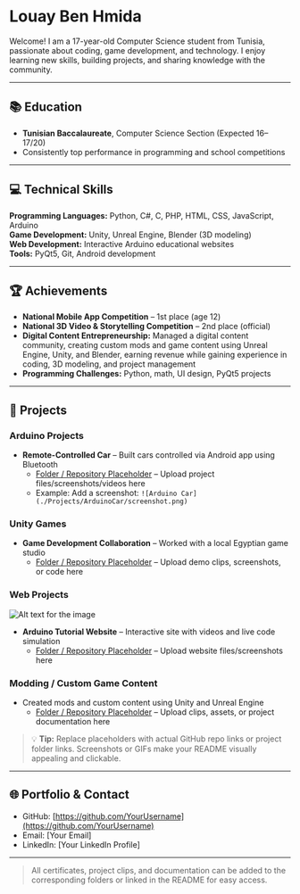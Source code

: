 # Louay Ben Hmida

Welcome! I am a 17-year-old Computer Science student from Tunisia, passionate about coding, game development, and technology. I enjoy learning new skills, building projects, and sharing knowledge with the community.

---

## 📚 Education
- **Tunisian Baccalaureate**, Computer Science Section (Expected 16–17/20)
- Consistently top performance in programming and school competitions

---

## 💻 Technical Skills

**Programming Languages:** Python, C#, C, PHP, HTML, CSS, JavaScript, Arduino  
**Game Development:** Unity, Unreal Engine, Blender (3D modeling)  
**Web Development:** Interactive Arduino educational websites  
**Tools:** PyQt5, Git, Android development  

---

## 🏆 Achievements
- **National Mobile App Competition** – 1st place (age 12)  
- **National 3D Video & Storytelling Competition** – 2nd place (official)  
- **Digital Content Entrepreneurship:** Managed a digital content community, creating custom mods and game content using Unreal Engine, Unity, and Blender, earning revenue while gaining experience in coding, 3D modeling, and project management  
- **Programming Challenges:** Python, math, UI design, PyQt5 projects  

---

## 📂 Projects

### Arduino Projects
- **Remote-Controlled Car** – Built cars controlled via Android app using Bluetooth  
  - [Folder / Repository Placeholder](#) – Upload project files/screenshots/videos here  
  - Example: Add a screenshot: `![Arduino Car](./Projects/ArduinoCar/screenshot.png)`

### Unity Games
- **Game Development Collaboration** – Worked with a local Egyptian game studio  
  - [Folder / Repository Placeholder](#) – Upload demo clips, screenshots, or code here  

### Web Projects
![Alt text for the image](./source/Arduino/Car1.png)
- **Arduino Tutorial Website** – Interactive site with videos and live code simulation  
  - [Folder / Repository Placeholder](#) – Upload website files/screenshots here  

### Modding / Custom Game Content
- Created mods and custom content using Unity and Unreal Engine  
  - [Folder / Repository Placeholder](#) – Upload clips, assets, or project documentation here  

> 💡 **Tip:** Replace placeholders with actual GitHub repo links or project folder links. Screenshots or GIFs make your README visually appealing and clickable.

---

## 🌐 Portfolio & Contact
- GitHub: [https://github.com/YourUsername](https://github.com/YourUsername)  
- Email: [Your Email]  
- LinkedIn: [Your LinkedIn Profile]  

---

> All certificates, project clips, and documentation can be added to the corresponding folders or linked in the README for easy access.
